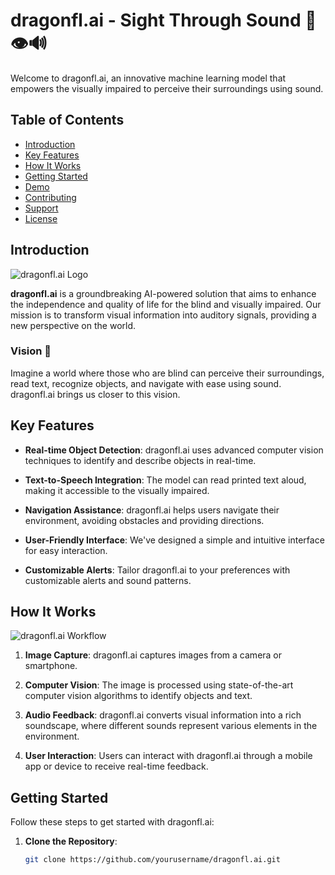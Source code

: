 # dragonfl.ai - Sight Through Sound 🐉👁️🔊

Welcome to dragonfl.ai, an innovative machine learning model that empowers the visually impaired to perceive their surroundings using sound.

## Table of Contents
- [Introduction](#introduction)
- [Key Features](#key-features)
- [How It Works](#how-it-works)
- [Getting Started](#getting-started)
- [Demo](#demo)
- [Contributing](#contributing)
- [Support](#support)
- [License](#license)

## Introduction

![dragonfl.ai Logo](./images/dragonflai-logo.png)

**dragonfl.ai** is a groundbreaking AI-powered solution that aims to enhance the independence and quality of life for the blind and visually impaired. Our mission is to transform visual information into auditory signals, providing a new perspective on the world.

### Vision 🌟

Imagine a world where those who are blind can perceive their surroundings, read text, recognize objects, and navigate with ease using sound. dragonfl.ai brings us closer to this vision.

## Key Features

- **Real-time Object Detection**: dragonfl.ai uses advanced computer vision techniques to identify and describe objects in real-time.

- **Text-to-Speech Integration**: The model can read printed text aloud, making it accessible to the visually impaired.

- **Navigation Assistance**: dragonfl.ai helps users navigate their environment, avoiding obstacles and providing directions.

- **User-Friendly Interface**: We've designed a simple and intuitive interface for easy interaction.

- **Customizable Alerts**: Tailor dragonfl.ai to your preferences with customizable alerts and sound patterns.

## How It Works

![dragonfl.ai Workflow](./images/dragonflai-workflow.png)

1. **Image Capture**: dragonfl.ai captures images from a camera or smartphone.

2. **Computer Vision**: The image is processed using state-of-the-art computer vision algorithms to identify objects and text.

3. **Audio Feedback**: dragonfl.ai converts visual information into a rich soundscape, where different sounds represent various elements in the environment.

4. **User Interaction**: Users can interact with dragonfl.ai through a mobile app or device to receive real-time feedback.

## Getting Started

Follow these steps to get started with dragonfl.ai:

1. **Clone the Repository**:
   ```bash
   git clone https://github.com/yourusername/dragonfl.ai.git
